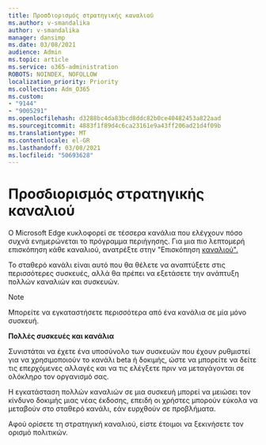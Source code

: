 ```yaml
---
title: Προσδιορισμός στρατηγικής καναλιού
ms.author: v-smandalika
author: v-smandalika
manager: dansimp
ms.date: 03/08/2021
audience: Admin
ms.topic: article
ms.service: o365-administration
ROBOTS: NOINDEX, NOFOLLOW
localization_priority: Priority
ms.collection: Adm_O365
ms.custom:
- "9144"
- "9005291"
ms.openlocfilehash: d3288bc4da83bcd8ddc82b0ce40482453a822aad
ms.sourcegitcommit: 4883f1f89d4c6ca23161e9a43ff206ad21d4f09b
ms.translationtype: MT
ms.contentlocale: el-GR
ms.lasthandoff: 03/08/2021
ms.locfileid: "50693628"
---
```

# <a name="determine-channel-strategy"></a>Προσδιορισμός στρατηγικής καναλιού

Ο Microsoft Edge κυκλοφορεί σε τέσσερα κανάλια που ελέγχουν πόσο συχνά ενημερώνεται το πρόγραμμα περιήγησης. Για μια πιο λεπτομερή επισκόπηση κάθε καναλιού, ανατρέξτε στην "Επισκόπηση [καναλιού".](https://docs.microsoft.com/DeployEdge/microsoft-edge-channels#channel-overview)

Το σταθερό κανάλι είναι αυτό που θα θέλετε να αναπτύξετε στις περισσότερες συσκευές, αλλά θα πρέπει να εξετάσετε την ανάπτυξη πολλών καναλιών και συσκευών.

> [!NOTE]
> Μπορείτε να εγκαταστήσετε περισσότερα από ένα κανάλια σε μία μόνο συσκευή.

**Πολλές συσκευές και κανάλια**

Συνιστάται να έχετε ένα υποσύνολο των συσκευών που έχουν ρυθμιστεί για να χρησιμοποιούν το κανάλι beta ή δοκιμής, ώστε να μπορείτε να δείτε τις επερχόμενες αλλαγές και να τις ελέγξετε πριν να μεταγάγονται σε ολόκληρο τον οργανισμό σας.

Η εγκατάσταση πολλών καναλιών σε μια συσκευή μπορεί να μειώσει τον κίνδυνο δοκιμής μιας νέας έκδοσης, επειδή οι χρήστες μπορούν εύκολα να μεταβούν στο σταθερό κανάλι, εάν ευρχθούν σε προβλήματα.

Αφού ορίσετε τη στρατηγική καναλιού, είστε έτοιμοι να ξεκινήσετε τον ορισμό πολιτικών.

